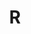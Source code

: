 ---
category: [r] #Category ID.
hue: var(--c-themeHueBlue) #Category hue. See note [1].
title: R #Category title.
---